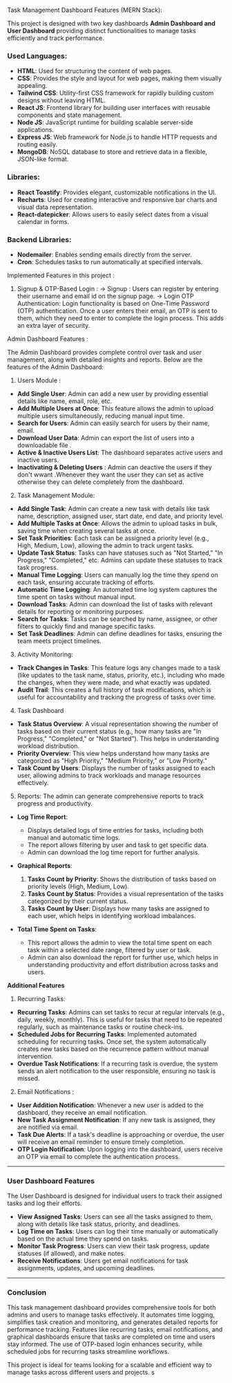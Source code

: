 Task Management Dashboard Features (MERN Stack): 

This project is designed with two key dashboards **Admin Dashboard and User Dashboard** providing distinct functionalities to manage tasks efficiently and track performance.

### Used Languages:
- **HTML**: Used for structuring the content of web pages.
- **CSS**: Provides the style and layout for web pages, making them visually appealing.
- **Tailwind CSS**: Utility-first CSS framework for rapidly building custom designs without leaving HTML.
- **React JS**: Frontend library for building user interfaces with reusable components and state management.
- **Node JS**: JavaScript runtime for building scalable server-side applications.
- **Express JS**: Web framework for Node.js to handle HTTP requests and routing easily.
- **MongoDB**: NoSQL database to store and retrieve data in a flexible, JSON-like format.

### Libraries:
- **React Toastify**: Provides elegant, customizable notifications in the UI.
- **Recharts**: Used for creating interactive and responsive bar charts and visual data representation.
- **React-datepicker**: Allows users to easily select dates from a visual calendar in forms.
  
### Backend Libraries:
- **Nodemailer**: Enables sending emails directly from the server.
- **Cron**: Schedules tasks to run automatically at specified intervals.


Implemented Features in this project :

1. Signup & OTP-Based Login :
   -> Signup : Users can register by entering their username and email id  on the signup page.
   -> Login OTP Authentication: Login functionality is based on One-Time Password (OTP) authentication. Once a user enters their email, an OTP is sent to them, which they need to enter to complete the login process. This adds an extra layer of security.

Admin Dashboard Features : 

The Admin Dashboard provides complete control over task and user management, along with detailed insights and reports. Below are the features of the Admin Dashboard:

1. Users Module :
- **Add Single User**: Admin can add a new user by providing essential details like name, email, role, etc.
- **Add Multiple Users at Once**: This feature allows the admin to upload multiple users simultaneously, reducing manual input time.
- **Search for Users**: Admin can easily search for users by their name, email.
- **Download User Data**: Admin can export the list of users into a downloadable file .
- **Active & Inactive Users List**: The dashboard separates active users and inactive users.
- **Inactivating & Deleting Users** : Admin can deactive the users if they don't wwant .Whenever they want the user they can set as active otherwise they can delete completely from the dashboard.


2. Task Management Module:
- **Add Single Task**: Admin can create a new task with details like task name, description, assigned user, start date, end date, and priority level.
- **Add Multiple Tasks at Once**: Allows the admin to upload tasks in bulk, saving time when creating several tasks at once.
- **Set Task Priorities**: Each task can be assigned a priority level (e.g., High, Medium, Low), allowing the admin to track urgent tasks.
- **Update Task Status**: Tasks can have statuses such as "Not Started," "In Progress," "Completed," etc. Admins can update these statuses to track task progress.
- **Manual Time Logging**: Users can manually log the time they spend on each task, ensuring accurate tracking of efforts.
- **Automatic Time Logging**: An automated time log system captures the time spent on tasks without manual input.
- **Download Tasks**: Admin can download the list of tasks with relevant details for reporting or monitoring purposes.
- **Search for Tasks**: Tasks can be searched by name, assignee, or other filters to quickly find and manage specific tasks.
- **Set Task Deadlines**: Admin can define deadlines for tasks, ensuring the team meets project timelines.

3. Activity Monitoring:
- **Track Changes in Tasks**: This feature logs any changes made to a task (like updates to the task name, status, priority, etc.), including who made the changes, when they were made, and what exactly was updated.
- **Audit Trail**: This creates a full history of task modifications, which is useful for accountability and tracking the progress of tasks over time.

4. Task Dashboard
- **Task Status Overview**: A visual representation showing the number of tasks based on their current status (e.g., how many tasks are "In Progress," "Completed," or "Not Started"). This helps in understanding workload distribution.
- **Priority Overview**: This view helps understand how many tasks are categorized as "High Priority," "Medium Priority," or "Low Priority."
- **Task Count by Users**: Displays the number of tasks assigned to each user, allowing admins to track workloads and manage resources effectively.

5. Reports:
The admin can generate comprehensive reports to track progress and productivity.

- **Log Time Report**:
  - Displays detailed logs of time entries for tasks, including both manual and automatic time logs.
  - The report allows filtering by user and task to get specific data.
  - Admin can download the log time report for further analysis.
  
- **Graphical Reports**:
  1. **Tasks Count by Priority**: Shows the distribution of tasks based on priority levels (High, Medium, Low).
  2. **Tasks Count by Status**: Provides a visual representation of the tasks categorized by their current status.
  3. **Tasks Count by User**: Displays how many tasks are assigned to each user, which helps in identifying workload imbalances.

- **Total Time Spent on Tasks**:
  - This report allows the admin to view the total time spent on each task within a selected date range, filtered by user or task.
  - Admin can also download the report for further use, which helps in understanding productivity and effort distribution across tasks and users.

**Additional Features**

1. Recurring Tasks:
- **Recurring Tasks**: Admins can set tasks to recur at regular intervals (e.g., daily, weekly, monthly). This is useful for tasks that need to be repeated regularly, such as maintenance tasks or routine check-ins.
- **Scheduled Jobs for Recurring Tasks**: Implemented automated scheduling for recurring tasks. Once set, the system automatically creates new tasks based on the recurrence pattern without manual intervention.
- **Overdue Task Notifications**: If a recurring task is overdue, the system sends an alert notification to the user responsible, ensuring no task is missed.

2. Email Notifications :
- **User Addition Notification**: Whenever a new user is added to the dashboard, they receive an email notification.
- **New Task Assignment Notification**: If any new task is assigned, they are notified via email.
- **Task Due Alerts**: If a task's deadline is approaching or overdue, the user will receive an email reminder to ensure timely completion.
- **OTP Login Notification**: Upon logging into the dashboard, users receive an OTP via email to complete the authentication process.

---

### **User Dashboard Features**

The User Dashboard is designed for individual users to track their assigned tasks and log their efforts.

- **View Assigned Tasks**: Users can see all the tasks assigned to them, along with details like task status, priority, and deadlines.
- **Log Time on Tasks**: Users can log their time manually or automatically based on the actual time they spend on tasks.
- **Monitor Task Progress**: Users can view their task progress, update statuses (if allowed), and make notes.
- **Receive Notifications**: Users get email notifications for task assignments, updates, and upcoming deadlines.

---

### **Conclusion**

This task management dashboard provides comprehensive tools for both admins and users to manage tasks effectively. It automates time logging, simplifies task creation and monitoring, and generates detailed reports for performance tracking. Features like recurring tasks, email notifications, and graphical dashboards ensure that tasks are completed on time and users stay informed. The use of OTP-based login enhances security, while scheduled jobs for recurring tasks streamline workflows.

This project is ideal for teams looking for a scalable and efficient way to manage tasks across different users and projects.
s